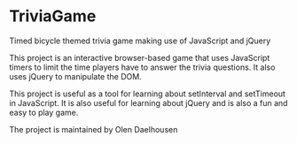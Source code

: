 # TriviaGame
Timed bicycle themed trivia game making use of JavaScript and jQuery

This project is an interactive browser-based game that uses JavaScript timers to limit the time players have to answer the trivia questions. It also uses jQuery to manipulate the DOM.

This project is useful as a tool for learning about setInterval and setTimeout in JavaScript. It is also useful for learning about jQuery and is also a fun and easy to play game.

The project is maintained by Olen Daelhousen